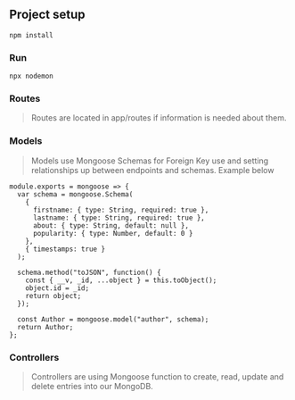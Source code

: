 ## Project setup
```
npm install
```

### Run
```
npx nodemon
```


### Routes
> Routes are located in app/routes if information is needed about them.

### Models
> Models use Mongoose Schemas for Foreign Key use and setting relationships up between endpoints and schemas. Example below
```
module.exports = mongoose => {
  var schema = mongoose.Schema(
    {
      firstname: { type: String, required: true },
      lastname: { type: String, required: true },
      about: { type: String, default: null },
      popularity: { type: Number, default: 0 }
    },
    { timestamps: true }
  );

  schema.method("toJSON", function() {
    const { __v, _id, ...object } = this.toObject();
    object.id = _id;
    return object;
  });

  const Author = mongoose.model("author", schema);
  return Author;
};
```

### Controllers
> Controllers are using Mongoose function to create, read, update and delete entries into our MongoDB.